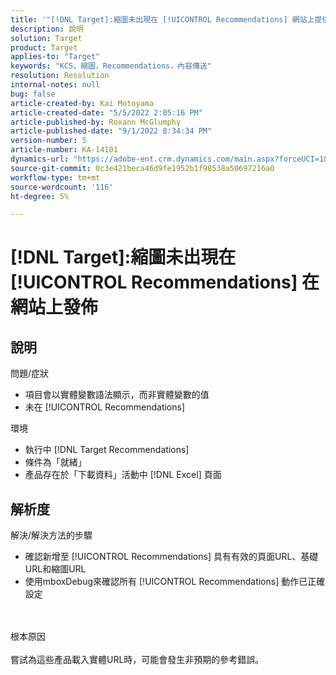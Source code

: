 ```yaml
---
title: '"[!DNL Target]:縮圖未出現在 [!UICONTROL Recommendations] 網站上提供」'
description: 說明
solution: Target
product: Target
applies-to: "Target"
keywords: "KCS，縮圖，Recommendations，內容傳送"
resolution: Resolution
internal-notes: null
bug: false
article-created-by: Kai Motoyama
article-created-date: "5/5/2022 2:05:16 PM"
article-published-by: Roxann McGlumphy
article-published-date: "9/1/2022 8:34:34 PM"
version-number: 5
article-number: KA-14101
dynamics-url: "https://adobe-ent.crm.dynamics.com/main.aspx?forceUCI=1&pagetype=entityrecord&etn=knowledgearticle&id=4f2d5b63-7ccc-ec11-a7b5-6045bd00d995"
source-git-commit: 0c3e421beca46d9fe1952b1f98538a50697216a0
workflow-type: tm+mt
source-wordcount: '116'
ht-degree: 5%

---
```


# [!DNL Target]:縮圖未出現在 [!UICONTROL Recommendations] 在網站上發佈

## 說明

問題/症狀<br>
- 項目會以實體變數語法顯示，而非實體變數的值
- 未在 [!UICONTROL Recommendations]

環境
- 執行中 [!DNL Target Recommendations]
- 條件為「就緒」
- 產品存在於「下載資料」活動中 [!DNL Excel] 頁面



## 解析度

解決/解決方法的步驟
- 確認新增至 [!UICONTROL Recommendations] 具有有效的頁面URL、基礎URL和縮圖URL
- 使用mboxDebug來確認所有 [!UICONTROL Recommendations] 動作已正確設定

<br><br>根本原因<br><br>
嘗試為這些產品載入實體URL時，可能會發生非預期的參考錯誤。

